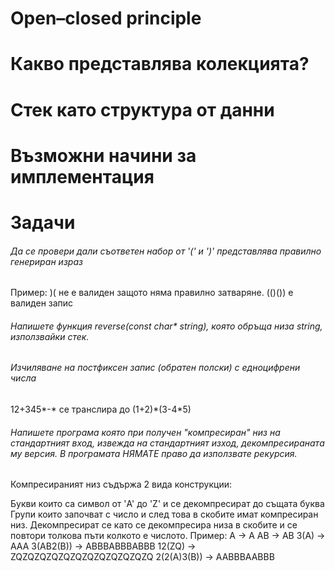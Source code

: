 # Open–closed principle
# Какво представлява колекцията?
# Стек като структура от данни
# Възможни начини за имплементация

# Задачи
###### Да се провери дали съответен набор от '(' и ')' представлява правилно генериран израз
Пример: )( не е валиден защото няма правилно затваряне. (()()) е валиден запис

###### Напишете функция reverse(const char* string), която обръща низа string, използвайки стек. 
###### Изчиляване на постфиксен запис (обратен полски) с едноцифрени числа
12+345*-* се транслира до (1+2)\*(3-4\*5)

###### Напишете програма която при получен "компресиран" низ на стандартният вход, извежда на стандартният изход, декомпресираната му версия. В програмата НЯМАТЕ право да използвате рекурсия.

Компресираният низ съдържа 2 вида конструкции:

Букви които са символ от 'A' до 'Z' и се декомпресират до същата буква
Групи които започват с число и след това в скобите имат компресиран низ. Декомпресират се като се декомпресира низа в скобите и се повтори толкова пъти колкото е числото.
Пример:
A -> A
AB -> AB
3(A) -> AAA
3(AB2(B)) -> ABBBABBBABBB
12(ZQ) -> ZQZQZQZQZQZQZQZQZQZQZQZQ
2(2(A)3(B)) -> AABBBAABBB
